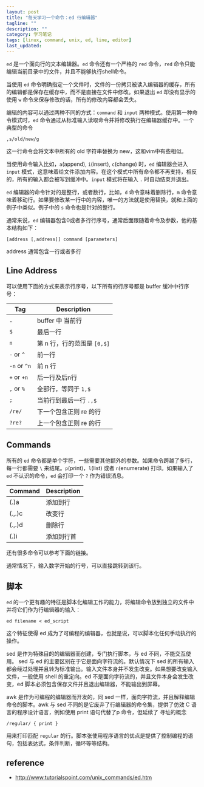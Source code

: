 ```yaml
---
layout: post
title: "每天学习一个命令：ed 行编辑器"
tagline: ""
description: ""
category: 学习笔记
tags: [linux, command, unix, ed, line, editor]
last_updated: 
---
```


`ed` 是一个面向行的文本编辑器。`ed` 命令还有一个严格的 `red` 命令，`red` 命令只能编辑当前目录中的文件，并且不能够执行shell命令。

当使用 `ed` 命令明确指定一个文件时，文件的一份拷贝被读入编辑器的缓存，所有的编辑都是保存在缓存中，而不是直接在文件中修改。如果退出 `ed` 却没有显示的使用 `w` 命令来保存修改的话，所有的修改内容都会丢失。

编辑的内容可以通过两种不同的方式：`command` 和 `input` 两种模式。使用第一种命令模式时，`ed` 命令通过从标准输入读取命令并将修改执行在编辑器缓存中。一个典型的命令

    ,s/old/new/g

这一行命令会将文本中所有的 old 字符串替换为 new，这和vim中有些相似。

当使用命令输入比如，`a`(append), `i`(insert), `c`(change) 时，`ed` 编辑器会进入 `input` 模式，这意味着给文件添加内容。在这个模式中所有命令都不再支持，相反的，所有的输入都会被写到缓冲中。`input` 模式将在输入 `.` 时自动结束并退出。

`ed` 编辑器的命令针对的是整行，或者数行，比如，`d` 命令意味着删除行，`m` 命令意味着移动行。如果要修改某一行中的内容，唯一的方法就是使用替换，就和上面的例子中类似。例子中的 `s` 命令也是针对的整行。

通常来说，`ed` 编辑器包含0或者多行行序号，通常后面跟随着命令及参数，他的基本结构如下：

    [address [,address]] command [parameters]

address 通常包含一行或者多行

## Line Address

可以使用下面的方式来表示行序号，以下所有的行序号都是 buffer 缓冲中行序号：

Tag       | Description
----------|---------------
`.`       | buffer 中 当前行
`$`       | 最后一行
`n`       | 第 n 行，行的范围是 `[0,$]`
`-` or `^` | 前一行
`-n` or `^n` | 前 n 行
`+` or `+n` | 后一行及后n行
`,` or `%` | 全部行，等同于 `1,$`
`;`       | 当前行到最后一行 `.,$`
`/re/`    | 下一个包含正则 re 的行
`?re?`    | 上一个包含正则 re 的行

## Commands

所有的 `ed` 命令都是单个字符，一些需要其他额外的参数。如果命令跨越了多行，每一行都需要 `\` 来结尾。`p`(print)，`l`(list) 或者 `n`(enumerate) 打印。如果输入了 `ed` 不认识的命令，`ed` 会打印一个 `?` 作为错误消息。

Command           | Description
-----------------|-----------------------
(.)a              | 添加到行
(.,.)c            | 改变行
(.,.)d            | 删除行
(.)i              | 添加到行首

还有很多命令可以参考下面的链接。

通常情况下，输入数字开始的行号，可以直接跳转到该行。

## 脚本

`ed` 的一个更有趣的特征是脚本化编辑工作的能力，将编辑命令放到独立的文件中并将它们作为行编辑器的输入：

    ed filename < ed_script

这个特征使得 ed 成为了可编程的编辑器，也就是说，可以脚本化任何手动执行的操作。

sed 是作为特殊目的的编辑器而创建，专门执行脚本，与 ed 不同，不能交互使用。 sed 与 ed 的主要区别在于它是面向字符流的。默认情况下 sed 的所有输入都会经过处理并且转为标准输出。输入文件本身并不发生改变。如果想要改变输入文件，一般使用 shell 的重定向。ed 不是面向字符流的，并且文件本身会发生改变，ed 脚本必须包含保存文件并且退出编辑器，不能输出到屏幕。

awk 是作为可编程的编辑器而开发的，同 sed 一样，面向字符流，并且解释编辑命令的脚本。awk 与 sed 不同的是它废弃了行编辑器的命令集，提供了仿效 C 语言的程序设计语言，例如使用 print 语句代替了p 命令，但延续了 寻址的概念

    /regular/ { print }

用来打印匹配 `regular` 的行。脚本张使用程序语言的优点是提供了控制编程的语句，包括表达式，条件判断，循环等等结构。

## reference

- <http://www.tutorialspoint.com/unix_commands/ed.htm>
